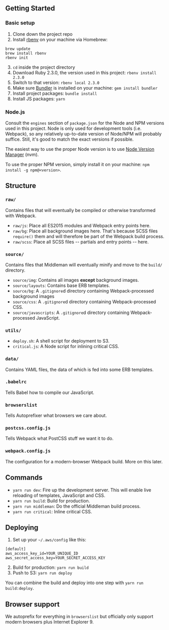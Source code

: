 ## Getting Started
### Basic setup
1. Clone down the project repo
2. Install [rbenv](https://github.com/sstephenson/rbenv) on your machine via Homebrew:
```
brew update
brew install rbenv
rbenv init
```
3. `cd` inside the project directory
4. Download Ruby 2.3.0, the version used in this project: `rbenv install 2.3.0`
5. Switch to that version: `rbenv local 2.3.0`
6. Make sure [Bundler](http://bundler.io/) is installed on your machine: `gem install bundler`
7. Install project packages: `bundle install`
8. Install JS packages: `yarn`

### Node.js
Consult the `engines` section of `package.json` for the Node and NPM versions used in this project. Node is only used for development tools (i.e. Webpack), so any relatively up-to-date version of Node/NPM will probably suffice. Still, it's good to match the exact versions if possible.

The easiest way to use the proper Node version is to use [Node Version Manager](https://github.com/creationix/nvm) (nvm).

To use the proper NPM version, simply install it on your machine: `npm install -g npm@<version>`.


## Structure
### `raw/`
Contains files that will eventually be compiled or otherwise transformed with Webpack.

+ `raw/js`: Place all ES2015 modules and Webpack entry points here.
+ `raw/bg`: Place all background images here. That's because SCSS files `require()` them and will therefore be part of the Webpack build process.
+ `raw/scss`: Place all SCSS files -- partials and entry points -- here.

### `source/`
Contains files that Middleman will eventually minify and move to the `build/` directory.

+ `source/img`: Contains all images **except** background images.
+ `source/layouts`: Contains base ERB templates.
+ `source/bg`: A `.gitignore`d directory containing Webpack-processed background images
+ `source/css`: A `.gitignore`d directory containing Webpack-processed CSS.
+ `source/javascripts`: A `.gitignore`d directory containing Webpack-processed JavaScript.

### `utils/`
+ `deploy.sh`: A shell script for deployment to S3.
+ `critical.js`: A Node script for inlining critical CSS.

### `data/`
Contains YAML files, the data of which is fed into some ERB templates.

### `.babelrc`
Tells Babel how to compile our JavaScript.

### `browserslist`
Tells Autoprefixer what browsers we care about.

### `postcss.config.js`
Tells Webpack what PostCSS stuff we want it to do.

### `webpack.config.js`
The configuration for a modern-browser Webpack build. More on this later.


## Commands
+ `yarn run dev`: Fire up the development server. This will enable live reloading of templates, JavaScript and CSS.
+ `yarn run build`: Build for production.
+ `yarn run middleman`: Do the official Middleman build process.
+ `yarn run critical`: Inline critical CSS.


## Deploying
1. Set up your `~/.aws/config` like this:
```
[default]
aws_access_key_id=YOUR_UNIQUE_ID
aws_secret_access_key=YOUR_SECRET_ACCESS_KEY
```

2. Build for production: `yarn run build`
3. Push to S3: `yarn run deploy`

You can combine the build and deploy into one step with `yarn run build:deploy`.


## Browser support
We autoprefix for everything in `browserslist` but officially only support modern browsers plus Internet Explorer 9.
